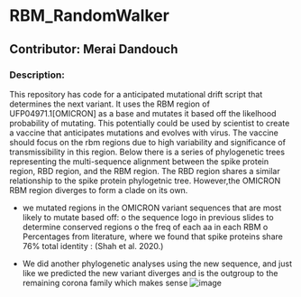 # RBM_RandomWalker

## Contributor: Merai Dandouch

### Description: 
This repository has code for a anticipated mutational drift script that determines the next variant. It uses the RBM region of UFP04971.1[OMICRON] as a base and mutates it based off the likelhood probability of mutating. This potentially could be used by scientist to create a vaccine that anticipates mutations and evolves with virus. The vaccine should focus on the rbm regions due to high variability and significance of transmissibility in this region. Below there is a series of phylogenetic trees representing the multi-sequence alignment between the spike protein region, RBD region, and the RBM region. The RBD region shares a similar relationship to the spike protein phylogetnic tree. However,the OMICRON RBM region diverges to form a clade on its own. 



-	we mutated regions in the OMICRON variant sequences that are most likely to mutate based off: 
o	the sequence logo in previous slides to determine conserved regions 
o	the freq of each aa in each RBM 
o	Percentages from literature, where we found that spike proteins share 76% total identity : (Shah et al. 2020.)


-	We did another phylogenetic analyses using the new sequence, and just like we predicted the new variant diverges and is the outgroup to the remaining corona family which makes sense
![image](https://user-images.githubusercontent.com/16998734/157922103-c36cb5f5-ab8a-4137-b6bc-f707201a2d39.png)
